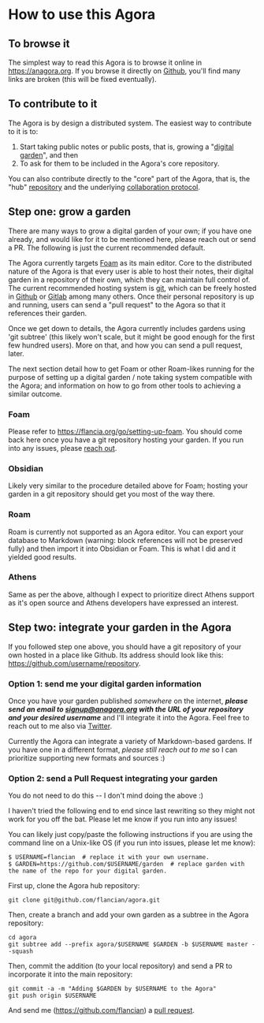 # How to use this Agora

## To browse it
The simplest way to read this Agora is to browse it online in https://anagora.org. If you browse it directly on [Github](https://flancia.org/go/agora-git), you'll find many links are broken (this will be fixed eventually).

## To contribute to it
The Agora is by design a distributed system. The easiest way to contribute to it is to:

1. Start taking public notes or public posts, that is, growing a "[digital garden](https://flancia.org/go/digital-garden)", and then
1. To ask for them to be included in the Agora's core repository.

You can also contribute directly to the "core" part of the Agora, that is, the "hub" [repository](https://flancia.org/go/agora-git) and the underlying [collaboration protocol](https://flancia.org/go/agora-protocol).

## Step one: grow a garden

There are many ways to grow a digital garden of your own; if you have one already, and would like for it to be mentioned here, please reach out or send a PR. The following is just the current recommended default.

The Agora currently targets [Foam](https://flancia.org/go/foam) as its main editor. Core to the distributed nature of the Agora is that every user is able to host their notes, their digital garden in a repository of their own, which they can maintain full control of. The current recommended hosting system is [git](https://flancia.org/go/git), which can be freely hosted in [Github](https://github.com) or [Gitlab](https://gitlab.com) among many others. Once their personal repository is up and running, users can send a "pull request" to the Agora so that it references their garden.

Once we get down to details, the Agora currently includes gardens using 'git subtree' (this likely won't scale, but it might be good enough for the first few hundred users). More on that, and how you can send a pull request, later.

The next section detail how to get Foam or other Roam-likes running for the purpose of setting up a digital garden / note taking system compatible with the Agora; and information on how to go from other tools to achieving a similar outcome.

### Foam
Please refer to https://flancia.org/go/setting-up-foam. You should come back here once you have a git repository hosting your garden. If you run into any issues, please [reach out](https://flancia.org/go/twitter).

### Obsidian
Likely very similar to the procedure detailed above for Foam; hosting your garden in a git repository should get you most of the way there.

### Roam
Roam is currently not supported as an Agora editor. You can export your database to Markdown (warning: block references will not be preserved fully) and then import it into Obsidian or Foam. This is what I did and it yielded good results.

### Athens
Same as per the above, although I expect to prioritize direct Athens support as it's open source and Athens developers have expressed an interest.

## Step two: integrate your garden in the Agora
If you followed step one above, you should have a git repository of your own hosted in a place like Github. Its address should look like this: <https://github.com/username/repository>. 

### Option 1: send me your digital garden information
Once you have your garden published *somewhere* on the internet, ***please send an email to signup@anagora.org with the URL of your repository and your desired username*** and I'll integrate it into the Agora. Feel free to reach out to me also via [Twitter](https://twitter.com/flancian).

Currently the Agora can integrate a variety of Markdown-based gardens. If you have one in a different format, *please still reach out to me* so I can prioritize supporting new formats and sources :)

### Option 2: send a Pull Request integrating your garden
You do not need to do this -- I don't mind doing the above :)

I haven't tried the following end to end since last rewriting so they might not work for you off the bat. Please let me know if you run into any issues!

You can likely just copy/paste the following instructions if you are using the command line on a Unix-like OS (if you run into issues, please let me know):

```
$ USERNAME=flancian  # replace it with your own username.
$ GARDEN=https://github.com/$USERNAME/garden  # replace garden with the name of the repo for your digital garden.
```

First up, clone the Agora hub repository:

```
git clone git@github.com/flancian/agora.git
```

Then, create a branch and add your own garden as a subtree in the Agora repository:
```
cd agora
git subtree add --prefix agora/$USERNAME $GARDEN -b $USERNAME master --squash
```

Then, commit the addition (to your local repository) and send a PR to incorporate it into the main repository:

```
git commit -a -m "Adding $GARDEN by $USERNAME to the Agora"
git push origin $USERNAME
```

And send me (<https://github.com/flancian>) a [pull request](https://docs.github.com/en/free-pro-team@latest/github/collaborating-with-issues-and-pull-requests/creating-a-pull-request).